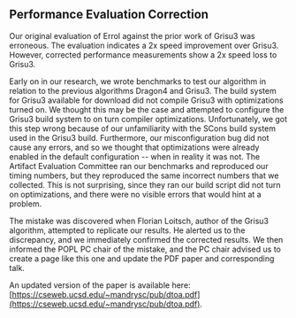 ## Performance Evaluation Correction

Our original evaluation of Errol against the prior work of Grisu3 was
erroneous. The evaluation indicates a 2x speed improvement over Grisu3.
However, corrected performance measurements show a 2x speed loss to Grisu3.

Early on in our research, we wrote benchmarks to test our algorithm in
relation to the previous algorithms Dragon4 and Grisu3. The build system for
Grisu3 available for download did not compile Grisu3 with optimizations turned
on. We thought this may be the case and attempted to configure the Grisu3
build system to on turn compiler optimizations. Unfortunately, we got this
step wrong because of our unfamiliarity with the SCons build system used in
the Grisu3 build. Furthermore, our misconfiguration bug did not cause any
errors, and so we thought that optimizations were already enabled in the
default configuration -- when in reality it was not. The Artifact Evaluation
Committee ran our benchmarks and reproduced our timing numbers, but they
reproduced the same incorrect numbers that we collected. This is not
surprising, since they ran our build script did not turn on optimizations, and
there were no visible errors that would hint at a problem.

The mistake was discovered when Florian Loitsch, author of the Grisu3
algorithm, attempted to replicate our results. He alerted us to the
discrepancy, and we immediately confirmed the corrected results. We then
informed the POPL PC chair of the mistake, and the PC chair advised us to
create a page like this one and update the PDF paper and corresponding talk.

An updated version of the paper is available here:
[https://cseweb.ucsd.edu/~mandrysc/pub/dtoa.pdf](https://cseweb.ucsd.edu/~mandrysc/pub/dtoa.pdf).
